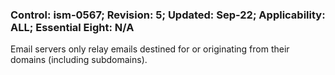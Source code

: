 ### Control: ism-0567; Revision: 5; Updated: Sep-22; Applicability: ALL; Essential Eight: N/A
<p>Email servers only relay emails destined for or originating from their domains (including subdomains).</p>
